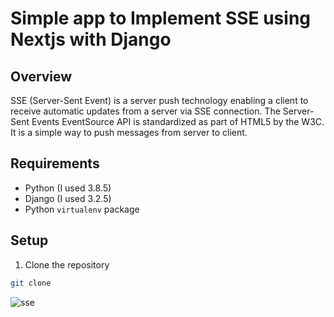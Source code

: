 # Simple app to Implement SSE using Nextjs with Django

## Overview

SSE (Server-Sent Event) is a server push technology enabling a client to receive automatic updates from a server via SSE connection. The Server-Sent Events EventSource API is standardized as part of HTML5 by the W3C. It is a simple way to push messages from server to client.

## Requirements

- Python (I used 3.8.5)
- Django (I used 3.2.5)
- Python `virtualenv` package

## Setup

1. Clone the repository

```bash
git clone
```
![sse](https://github.com/JuanSebastianGB/sse-django-nextjs/assets/85469830/c85c577d-760f-484e-b2ef-c59bccb3b1a7)


